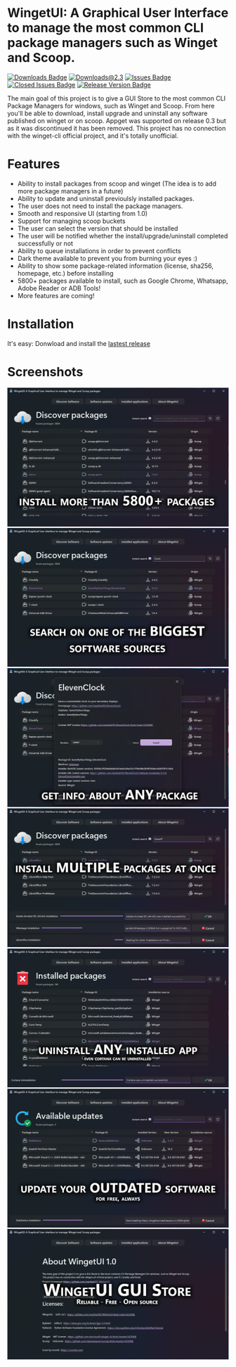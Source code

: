 # WingetUI: A Graphical User Interface to manage the most common CLI package managers such as Winget and Scoop.
[![Downloads Badge](https://img.shields.io/github/downloads/martinet101/WinGetUI/total.svg?style=for-the-badge)](https://github.com/martinet101/WinGetUI/releases)
[![Downloads@2.3](https://img.shields.io/github/downloads/martinet101/WinGetUI/latest/total?style=for-the-badge)](https://github.com/martinet101/WinGetUI/releases/latest) 
[![Issues Badge](https://img.shields.io/github/issues/martinet101/WinGetUI?style=for-the-badge)](https://github.com/martinet101/ElevenClock/issues)
[![Closed Issues Badge](https://img.shields.io/github/issues-closed/martinet101/WinGetUI?style=for-the-badge)](https://github.com/martinet101/WinGetUI/issues?q=is%3Aissue+is%3Aclosed)
[![Release Version Badge](https://img.shields.io/github/v/release/martinet101/WinGetUI?style=for-the-badge)](https://github.com/martinet101/WinGetUI/releases/latest)

The main goal of this project is to give a GUI Store to the most common CLI Package Managers for windows, such as Winget and Scoop. From here you'll be able to download, install upgrade and uninstall any software published on winget or on scoop.
Appget was supported on release 0.3 but as it was discontinued it has been removed.
This project has no connection with the winget-cli official project, and it's totally unofficial.
# Features
 - Ability to install packages from scoop and winget (The idea is to add more package managers in a future)
 - Ability to update and uninstall previoulsly installed packages.
 - The user does not need to install the package managers.
 - Smooth and responsive UI (starting from 1.0)
 - Support for managing scoop buckets
 - The user can select the version that should be installed
 - The user will be notified whether the install/upgrade/uninstall completed successfully or not
 - Ability to queue installations in order to prevent conflicts
 - Dark theme available to prevent you from burning your eyes :)
 - Ability to show some package-related information (license, sha256, homepage, etc.) before installing
 - 5800+ packages available to install, such as Google Chrome, Whatsapp, Adobe Reader or ADB Tools!
 - More features are coming!


# Installation
It's easy: Donwload and install the <a href="https://github.com/martinet101/WinGetUI/releases">lastest release</a>


# Screenshots
![alt text](/media/winget_1.png)
![alt text](/media/winget_2.png)
![alt text](/media/winget_3.png)
![alt text](/media/winget_4.png)
![alt text](/media/winget_6.png)
![alt text](/media/winget_5.png)
![alt text](/media/winget_7.png)
